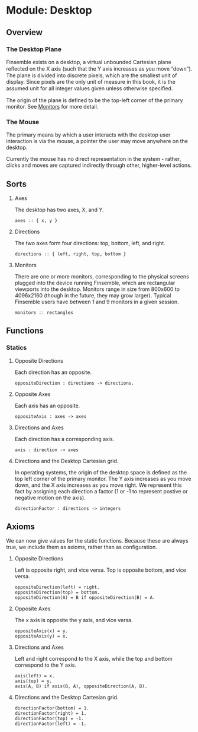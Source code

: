 # Module: Desktop

## Overview
### The Desktop Plane
Finsemble exists on a desktop, a virtual unbounded Cartesian plane reﬂected on the X axis (such that the Y axis increases as you move “down”). The plane is divided into discrete pixels, which are the smallest unit of display. Since pixels are the only unit of measure in this book, it is the assumed unit for all integer values given unless otherwise speciﬁed.

The origin of the plane is defined to be the top-left corner of the primary monitor. See
[Monitors](./monitors.alm.md) for more detail.

### The Mouse
The primary means by which a user interacts with the desktop user interaction is via the mouse, a pointer the user may move anywhere on the desktop.

Currently the mouse has no direct representation in the system - rather, clicks
and moves are captured indirectly through other, higher-level actions.

## Sorts

1. Axes

   The desktop has two axes, X, and Y.
   ```
   axes :: { x, y }
   ```
1. Directions

    The two axes form four directions: top, bottom, left, and right.

    ```
    directions :: { left, right, top, bottom }
    ```
1. Monitors

    There are one or more monitors, corresponding to the physical screens plugged
    into the device running Finsemble, which are rectangular viewports into the desktop.
    Monitors range in size from 800x600 to 4096x2160 (though in the future, they may
    grow larger). Typical Finsemble users have between 1 and 9 monitors in a given session.
    ```
    monitors :: rectangles
    ```

## Functions

### Statics

1. Opposite Directions

    Each direction has an opposite.
    ```
    oppositeDirection : directions -> directions.
    ```

1. Opposite Axes

   Each axis has an opposite.
   ```
   oppositeAxis : axes -> axes
   ```
1. Directions and Axes

    Each direction has a corresponding axis.
    ```
    axis : direction -> axes
    ```

1. Directions and the Desktop Cartesian grid.

    In operating systems, the origin of the desktop space is defined as the top left corner of
    the primary monitor. The Y axis increases as you move down, and the X axis increases as you
    move right. We represent this fact by assigning each direction a factor (1 or -1 to represent postive or negative motion on the axis).
    ```
    directionFactor : directions -> integers
    ```

 ## Axioms 

We can now give values for the static functions. Because these are always true, we include
them as axioms, rather than as configuration.

 1. Opposite Directions

    Left is opposite right, and vice versa. Top is opposite bottom, and vice versa.
    ```
    oppositeDirection(left) = right.
    oppositeDirection(top) = bottom.
    oppositeDirection(A) = B if oppositeDirection(B) = A.
    ```

1. Opposite Axes

   The x axis is opposite the y axis, and vice versa.
   ```
   oppositeAxis(x) = y.
   oppositeAxis(y) = x.
   ```
1. Directions and Axes

    Left and right correspond to the X axis, while the top and bottom correspond to the Y axis.
    ```
    axis(left) = x.
    axis(top) = y.
    axis(A, B) if axis(B, A), oppositeDirection(A, B).
    ```

1. Directions and the Desktop Cartesian grid.

    ```
    directionFactor(bottom) = 1.
    directionFactor(right) = 1.
    directionFactor(top) = -1.
    directionFactor(left) = -1.
    ```
